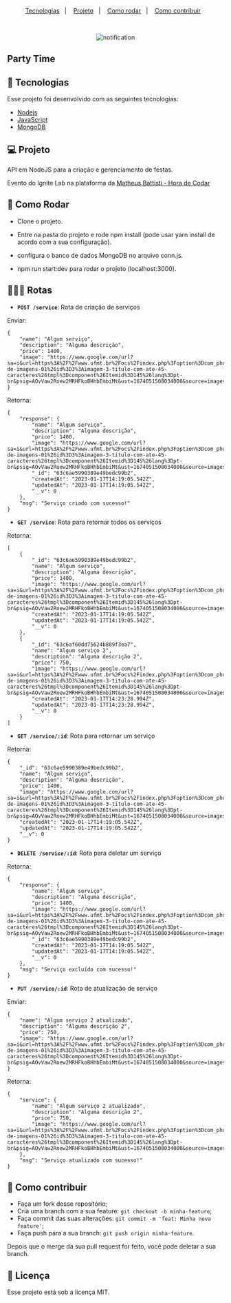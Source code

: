 <p align="center">
  <a href="#-tecnologias">Tecnologias</a>&nbsp;&nbsp;&nbsp;|&nbsp;&nbsp;&nbsp;
  <a href="#-projeto">Projeto</a>&nbsp;&nbsp;&nbsp;|&nbsp;&nbsp;&nbsp;
  <a href="#-como-rodar">Como rodar</a>&nbsp;&nbsp;&nbsp;|&nbsp;&nbsp;&nbsp;
  <a href="#-como-contribuir">Como contribuir</a>&nbsp;&nbsp;&nbsp;
  </p>

<br>

<p align="center">
  <img alt="notification" src=".github/image.png">
</p>

## Party Time

## 🚀 Tecnologias

Esse projeto foi desenvolvido com as seguintes tecnologias:

- [Nodejs](https://nodejs.org/en/)
- [JavaScript](https://developer.mozilla.org/pt-BR/docs/Web/JavaScript)
- [MongoDB](https://www.mongodb.com/)

## 💻 Projeto

API em NodeJS para a criação e gerenciamento de festas.

Evento do Ignite Lab na plataforma da [Matheus Battisti - Hora de Codar](https://www.youtube.com/watch?v=anMK76I2dUA)

## 🚀 Como Rodar

- Clone o projeto.
- Entre na pasta do projeto e rode npm install (pode usar yarn install de acordo com a sua configuração).
- configura o banco de dados MongoDB no arquivo conn.js.

- npm run start:dev para rodar o projeto (localhost:3000).

## 👩🏿‍💻 Rotas

- **`POST /service`**: Rota de criação de serviços

Enviar:
```
{
    "name": "Algum serviço",
    "description": "Alguma descrição",
    "price": 1400,
    "image": "https://www.google.com/url?sa=i&url=https%3A%2F%2Fwww.ufmt.br%2Focs%2Findex.php%3Foption%3Dcom_phocagallery%26view%3Ddetail%26catid%3D1%3Agaleria-de-imagens-01%26id%3D3%3Aimagem-3-titulo-com-ate-45-caracteres%26tmpl%3Dcomponent%26Itemid%3D145%26lang%3Dpt-br&psig=AOvVaw2Roew2MRHFkoBHhbEmbiMt&ust=1674051508034000&source=images&cd=vfe&ved=0CBAQjRxqFwoTCIjf5_3lzvwCFQAAAAAdAAAAABAE"
}
```
Retorna:
```
{
    "response": {
        "name": "Algum serviço",
        "description": "Alguma descrição",
        "price": 1400,
        "image": "https://www.google.com/url?sa=i&url=https%3A%2F%2Fwww.ufmt.br%2Focs%2Findex.php%3Foption%3Dcom_phocagallery%26view%3Ddetail%26catid%3D1%3Agaleria-de-imagens-01%26id%3D3%3Aimagem-3-titulo-com-ate-45-caracteres%26tmpl%3Dcomponent%26Itemid%3D145%26lang%3Dpt-br&psig=AOvVaw2Roew2MRHFkoBHhbEmbiMt&ust=1674051508034000&source=images&cd=vfe&ved=0CBAQjRxqFwoTCIjf5_3lzvwCFQAAAAAdAAAAABAE",
        "_id": "63c6ae5990389e49bedc99b2",
        "createdAt": "2023-01-17T14:19:05.542Z",
        "updatedAt": "2023-01-17T14:19:05.542Z",
        "__v": 0
    },
    "msg": "Serviço criado com sucesso!"
}
```

- **`GET /service`**: Rota para retornar todos os serviços

Retorna:
```
[
    {
        "_id": "63c6ae5990389e49bedc99b2",
        "name": "Algum serviço",
        "description": "Alguma descrição",
        "price": 1400,
        "image": "https://www.google.com/url?sa=i&url=https%3A%2F%2Fwww.ufmt.br%2Focs%2Findex.php%3Foption%3Dcom_phocagallery%26view%3Ddetail%26catid%3D1%3Agaleria-de-imagens-01%26id%3D3%3Aimagem-3-titulo-com-ate-45-caracteres%26tmpl%3Dcomponent%26Itemid%3D145%26lang%3Dpt-br&psig=AOvVaw2Roew2MRHFkoBHhbEmbiMt&ust=1674051508034000&source=images&cd=vfe&ved=0CBAQjRxqFwoTCIjf5_3lzvwCFQAAAAAdAAAAABAE",
        "createdAt": "2023-01-17T14:19:05.542Z",
        "updatedAt": "2023-01-17T14:19:05.542Z",
        "__v": 0
    },
    {
        "_id": "63c6af60dd75624b889f3ea7",
        "name": "Algum serviço 2",
        "description": "Alguma descrição 2",
        "price": 750,
        "image": "https://www.google.com/url?sa=i&url=https%3A%2F%2Fwww.ufmt.br%2Focs%2Findex.php%3Foption%3Dcom_phocagallery%26view%3Ddetail%26catid%3D1%3Agaleria-de-imagens-01%26id%3D3%3Aimagem-3-titulo-com-ate-45-caracteres%26tmpl%3Dcomponent%26Itemid%3D145%26lang%3Dpt-br&psig=AOvVaw2Roew2MRHFkoBHhbEmbiMt&ust=1674051508034000&source=images&cd=vfe&ved=0CBAQjRxqFwoTCIjf5_3lzvwCFQAAAAAdAAAAABAE",
        "createdAt": "2023-01-17T14:23:28.994Z",
        "updatedAt": "2023-01-17T14:23:28.994Z",
        "__v": 0
    }
]
```

- **`GET /service/:id`**: Rota para retornar um serviço

Retorna:
```
{
    "_id": "63c6ae5990389e49bedc99b2",
    "name": "Algum serviço",
    "description": "Alguma descrição",
    "price": 1400,
    "image": "https://www.google.com/url?sa=i&url=https%3A%2F%2Fwww.ufmt.br%2Focs%2Findex.php%3Foption%3Dcom_phocagallery%26view%3Ddetail%26catid%3D1%3Agaleria-de-imagens-01%26id%3D3%3Aimagem-3-titulo-com-ate-45-caracteres%26tmpl%3Dcomponent%26Itemid%3D145%26lang%3Dpt-br&psig=AOvVaw2Roew2MRHFkoBHhbEmbiMt&ust=1674051508034000&source=images&cd=vfe&ved=0CBAQjRxqFwoTCIjf5_3lzvwCFQAAAAAdAAAAABAE",
    "createdAt": "2023-01-17T14:19:05.542Z",
    "updatedAt": "2023-01-17T14:19:05.542Z",
    "__v": 0
}
```

- **`DELETE /service/:id`**: Rota para deletar um serviço

Retorna:
```
{
    "response": {
        "name": "Algum serviço",
        "description": "Alguma descrição",
        "price": 1400,
        "image": "https://www.google.com/url?sa=i&url=https%3A%2F%2Fwww.ufmt.br%2Focs%2Findex.php%3Foption%3Dcom_phocagallery%26view%3Ddetail%26catid%3D1%3Agaleria-de-imagens-01%26id%3D3%3Aimagem-3-titulo-com-ate-45-caracteres%26tmpl%3Dcomponent%26Itemid%3D145%26lang%3Dpt-br&psig=AOvVaw2Roew2MRHFkoBHhbEmbiMt&ust=1674051508034000&source=images&cd=vfe&ved=0CBAQjRxqFwoTCIjf5_3lzvwCFQAAAAAdAAAAABAE",
        "_id": "63c6ae5990389e49bedc99b2",
        "createdAt": "2023-01-17T14:19:05.542Z",
        "updatedAt": "2023-01-17T14:19:05.542Z",
        "__v": 0
    },
    "msg": "Serviço excluído com sucesso!"
}
```

- **`PUT /service/:id`**: Rota de atualização de serviço

Enviar:
```
{
    "name": "Algum serviço 2 atualizado",
    "description": "Alguma descrição 2",
    "price": 750,
    "image": "https://www.google.com/url?sa=i&url=https%3A%2F%2Fwww.ufmt.br%2Focs%2Findex.php%3Foption%3Dcom_phocagallery%26view%3Ddetail%26catid%3D1%3Agaleria-de-imagens-01%26id%3D3%3Aimagem-3-titulo-com-ate-45-caracteres%26tmpl%3Dcomponent%26Itemid%3D145%26lang%3Dpt-br&psig=AOvVaw2Roew2MRHFkoBHhbEmbiMt&ust=1674051508034000&source=images&cd=vfe&ved=0CBAQjRxqFwoTCIjf5_3lzvwCFQAAAAAdAAAAABAE"
}
```
Retorna:
```
{
    "service": {
        "name": "Algum serviço 2 atualizado",
        "description": "Alguma descrição 2",
        "price": 750,
        "image": "https://www.google.com/url?sa=i&url=https%3A%2F%2Fwww.ufmt.br%2Focs%2Findex.php%3Foption%3Dcom_phocagallery%26view%3Ddetail%26catid%3D1%3Agaleria-de-imagens-01%26id%3D3%3Aimagem-3-titulo-com-ate-45-caracteres%26tmpl%3Dcomponent%26Itemid%3D145%26lang%3Dpt-br&psig=AOvVaw2Roew2MRHFkoBHhbEmbiMt&ust=1674051508034000&source=images&cd=vfe&ved=0CBAQjRxqFwoTCIjf5_3lzvwCFQAAAAAdAAAAABAE"
    },
    "msg": "Serviço atualizado com sucesso!"
}
```

## 🤔 Como contribuir

- Faça um fork desse repositório;
- Cria uma branch com a sua feature: `git checkout -b minha-feature`;
- Faça commit das suas alterações: `git commit -m 'feat: Minha nova feature'`;
- Faça push para a sua branch: `git push origin minha-feature`.

Depois que o merge da sua pull request for feito, você pode deletar a sua branch.

## 📝 Licença

Esse projeto está sob a licença MIT.
